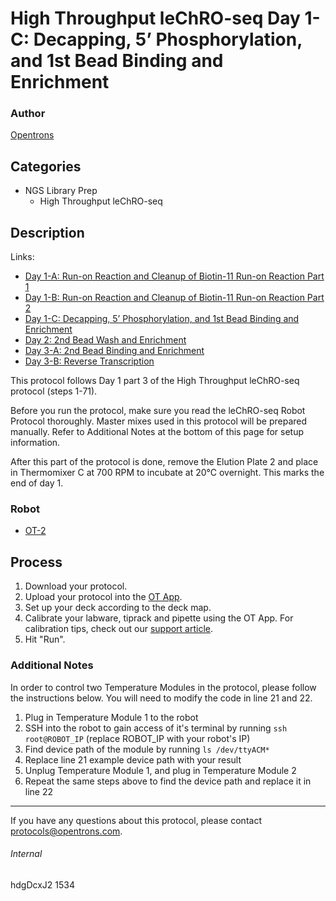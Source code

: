 # High Throughput leChRO-seq Day 1-C: Decapping, 5’ Phosphorylation, and 1st Bead Binding and Enrichment

### Author
[Opentrons](http://www.opentrons.com/)

## Categories
* NGS Library Prep
    * High Throughput leChRO-seq

## Description
Links:
* [Day 1-A: Run-on Reaction and Cleanup of Biotin-11 Run-on Reaction Part 1](./1534-cornell-university-part1)
* [Day 1-B: Run-on Reaction and Cleanup of Biotin-11 Run-on Reaction Part 2](./1534-cornell-university-part2)
* [Day 1-C: Decapping, 5’ Phosphorylation, and 1st Bead Binding and Enrichment](./1534-cornell-university-part3)
* [Day 2: 2nd Bead Wash and Enrichment](./1534-cornell-university-part4)
* [Day 3-A: 2nd Bead Binding and Enrichment](./1534-cornell-university-part5)
* [Day 3-B: Reverse Transcription](./1534-cornell-university-part6)

This protocol follows Day 1 part 3 of the High Throughput leChRO-seq protocol (steps 1-71).

Before you run the protocol, make sure you read the leChRO-seq Robot Protocol thoroughly. Master mixes used in this protocol will be prepared manually. Refer to Additional Notes at the bottom of this page for setup information.

After this part of the protocol is done, remove the Elution Plate 2 and place in Thermomixer C at 700 RPM to incubate at 20°C overnight. This marks the end of day 1.

### Robot
* [OT-2](https://opentrons.com/ot-2)

## Process
1. Download your protocol.
2. Upload your protocol into the [OT App](https://opentrons.com/ot-app).
3. Set up your deck according to the deck map.
4. Calibrate your labware, tiprack and pipette using the OT App. For calibration tips, check out our [support article](https://support.opentrons.com/ot-2/getting-started-software-setup/deck-calibration).
5. Hit "Run".


### Additional Notes
In order to control two Temperature Modules in the protocol, please follow the instructions below. You will need to modify the code in line 21 and 22.
1. Plug in Temperature Module 1 to the robot
1. SSH into the robot to gain access of it's terminal by running `ssh root@ROBOT_IP` (replace ROBOT_IP with your robot's IP)
2. Find device path of the module by running `ls /dev/ttyACM*`
3. Replace line 21 example device path with your result
4. Unplug Temperature Module 1, and plug in Temperature Module 2
5. Repeat the same steps above to find the device path and replace it in line 22

---

If you have any questions about this protocol, please contact protocols@opentrons.com.

###### Internal
hdgDcxJ2
1534
